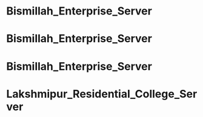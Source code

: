 # Bismillah_Enterprise_Server
# Bismillah_Enterprise_Server
# Bismillah_Enterprise_Server
# Lakshmipur_Residential_College_Server

